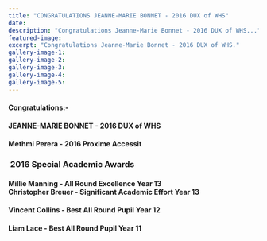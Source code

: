 ```yaml
---
title: "CONGRATULATIONS JEANNE-MARIE BONNET - 2016 DUX of WHS"
date: 
description: "Congratulations Jeanne-Marie Bonnet - 2016 DUX of WHS..."
featured-image: 
excerpt: "Congratulations Jeanne-Marie Bonnet - 2016 DUX of WHS."
gallery-image-1: 
gallery-image-2: 
gallery-image-3: 
gallery-image-4: 
gallery-image-5: 
---
```


<h4>Congratulations:-</h4>
<h4>JEANNE-MARIE BONNET&nbsp;- 2016 DUX of WHS</h4>
<h4>Methmi Perera - 2016 Proxime Accessit</h4>
<h3>&nbsp;2016 Special Academic Awards</h3>
<h4><span>Millie Manning - All Round Excellence Year 13<br /><span>Christopher Breuer<strong> -&nbsp;</strong>Significant Academic Effort </span>Year 13</span></h4>
<h4>Vincent Collins - Best All Round Pupil Year 12</h4>
<h4>Liam Lace - Best All Round Pupil Year 11</h4>

